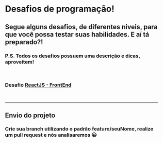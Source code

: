 # Desafios de programação!

## Segue alguns desafios, de diferentes niveis, para que você possa testar suas habilidades. E aí tá preparado?!
### P.S. Todos os desafios possuem uma descrição e dicas, aproveitem!

<br />

### Desafio [**ReactJS - FrontEnd**](https://github.com/gabriel-sisjr/desafios-programacao/tree/master/ReactJS-FrontEnd)
<br />

-----

## Envio do projeto

### Crie sua branch utilizando o padrão **feature/seuNome**, realize um pull request e nós analisaremos 😀